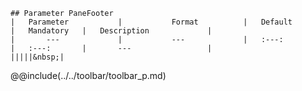 ```div-parameter
## Parameter PaneFooter
|	Parameter			|			Format			|	Default					|	Mandatory	|	Description				| 
|		---				|			---				|	:---:					|	:---:		|		---					|
|||||&nbsp;|
```

@@include(../../toolbar/toolbar_p.md) 